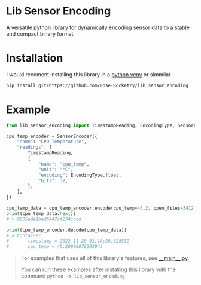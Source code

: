 # Lib Sensor Encoding
A versatile python library for dynamically encoding sensor data to a stable and compact binary format

# Installation
I would recoment installing this library in a [python venv](https://docs.python.org/3/library/venv.html) or simmilar
```sh
pip install git+https://github.com/Rose-Rocketry/lib_sensor_encoding
```

# Example
```python
from lib_sensor_encoding import TimestampReading, EncodingType, SensorEncoder

cpu_temp_encoder = SensorEncoder({
    "name": "CPU Temperature",
    "readings": [
        TimestampReading,
        {
            "name": "cpu_temp",
            "unit": "°C",
            "encoding": EncodingType.float,
            "bits": 32,
        },
    ],
})

cpu_temp_data = cpu_temp_encoder.encode(cpu_temp=45.2, open_files=3412, status="chilling")
print(cpu_temp_data.hex())
# > 0005ede1bed5447c4234cccd

print(cpu_temp_encoder.decode(cpu_temp_data))
# > Container: 
#       timestamp = 2022-11-20 01:18:28.625532
#       cpu_temp = 45.20000076293945
```

> For examples that uses all of this library's features, see [\_\_main__.py](./src/lib_sensor_encoding/__main__.py).
> 
> You can run these examples after installing this library with the command `python -m lib_sensor_encoding`

